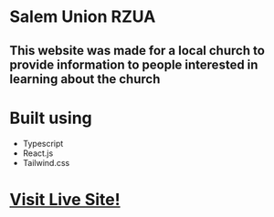 # Salem Union RZUA

## This website was made for a local church to provide information to people interested in learning about the church

# Built using

- Typescript
- React.js
- Tailwind.css

# [Visit Live Site!](https://salemunionrzuachurch.vercel.app/)
